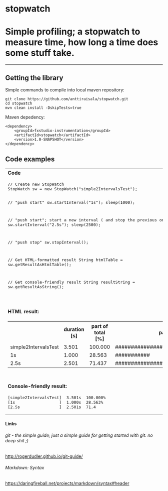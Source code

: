 # stopwatch
# Simple profiling; a stopwatch to measure time, how long a time does some stuff take.

<hr/>

## Getting the library

Simple commands to compile into local maven repository:

    git clone https://github.com/anttiraisala/stopwatch.git
    cd stopwatch
    mvn clean install -DskipTests=true

Maven depedency:

    <dependency>
        <groupId>fxstudio-instrumentation</groupId>
        <artifactId>stopwatch</artifactId>
        <version>1.0-SNAPSHOT</version>
    </dependency>

## Code examples

<table>
<tr><td>
<b>Code</b>
</td></tr>

<tr><td>
<pre>
// Create new StopWatch
StopWatch sw = new StopWatch("simple2IntervalsTest");

// "push start"
sw.startInterval("1s");
sleep(1000);

// "push start"; start a new interval ( and stop the previous one )
sw.startInterval("2.5s");
sleep(2500);

// "push stop"
sw.stopInterval();

// Get HTML-formatted result
String htmlTable = sw.getResultAsHtmlTable();

// Get console-friendly result
String resultString = sw.getResultAsString();
</pre>
</td></tr>


<tr><td>
&nbsp;
</td></tr>

<tr><td>
<b>HTML result:</b>
</td></tr>

<tr><td>
<table class='stopwatch-result'>

<tr><th/><th/><th/><th/><th class='column-border'>duration [s]</th><th class='column-border'>part of total [%]</th><th class='column-border'>part of total [%]</th></tr>



<tr class='odd-row'><td colspan='4' class='title-text'>simple2IntervalsTest<td class='column-border align-number title-number'>3.501</td><td class='column-border align-number title-number'>100.000</td><td class='column-border title-number'>########################################</td></tr>

<tr class='even-row'><td colspan='4' class='row'>1s<td class='column-border align-number'>1.000</td><td class='column-border align-number'>28.563</td><td class='column-border'>###########</td></tr>

<tr class='odd-row'><td colspan='4' class='row'>2.5s<td class='column-border align-number'>2.501</td><td class='column-border align-number'>71.437</td><td class='column-border'>#############################</td></tr>

</table>
</td></tr>

<tr><td>
&nbsp;
</td></tr>


<tr><td>
<b>Console-friendly result:</b>
</td></tr>

<tr><td>
<pre>
[simple2IntervalsTest]	3.501s	100.000%
[1s                  ]	1.000s	28.563%
[2.5s                ]	2.501s	71.4
</pre>
</td></tr>



</table>








#### Links
###### git - the simple guide; just a simple guide for getting started with git. no deep shit ;)
http://rogerdudler.github.io/git-guide/
###### Markdown: Syntax
https://daringfireball.net/projects/markdown/syntax#header
